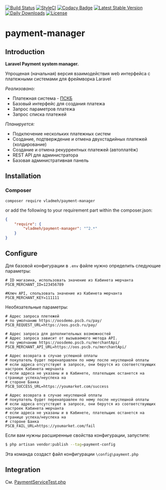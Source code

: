 [![Build Status](https://travis-ci.com/vladmeh/payment-manager.svg?branch=master)](https://travis-ci.com/vladmeh/payment-manager)
[![StyleCI](https://github.styleci.io/repos/334944839/shield?branch=master)](https://github.styleci.io/repos/334944839?branch=master)
[![Codacy Badge](https://app.codacy.com/project/badge/Grade/654b16db2d794a3fabe5f5f832ca7283)](https://www.codacy.com/gh/vladmeh/payment-manager/dashboard?utm_source=github.com&amp;utm_medium=referral&amp;utm_content=vladmeh/payment-manager&amp;utm_campaign=Badge_Grade)
[![Latest Stable Version](https://poser.pugx.org/vladmeh/payment-manager/v)](//packagist.org/packages/vladmeh/payment-manager) 
[![Daily Downloads](https://poser.pugx.org/vladmeh/payment-manager/d/daily)](//packagist.org/packages/vladmeh/payment-manager)
[![License](https://poser.pugx.org/vladmeh/payment-manager/license)](//packagist.org/packages/vladmeh/payment-manager)

# payment-manager

## Introduction

**Laravel Payment system manager.**

Упрощеная (начальная) версия взаимодействия web интерфейса с платежными системами для фреймворка Laravel

_Реализовано:_
* Платежная система - [ПСКБ](https://docs.pscb.ru/oos/api.html)
* Базовый интерфейс для создания платежа
* Запрос параметров платежа
* Запрос списка платежей

_Планируется:_
* Подключение нескольких платежных систем
* Создание, подтверждение и отмена двухстадийных платежей (холдирование)
* Создание и отмена рекуррентных платежей (автоплатёж)
* REST API для администратора 
* Базовая административная панель

## Installation

### Composer

```shell script
composer require vladmeh/payment-manager
```

or add the following to your requirement part within the composer.json:

```json
{
    "require": {
        "vladmeh/payment-manager": "^2.*"
    }
}
```
## Configure

Для базовой конфигурации в ```.env``` файле нужно определить следующие параметры:

```dotenv
# ID магазина, использовать значение из Кабинета мерчанта
PSCB_MERCHANT_ID=123456789

#Ключ API, спользовать значение из Кабинета мерчанта
PSCB_MERCHANT_KEY=111111
```

Необязательные параметры:

```dotenv
# Адрес запроса плетежей
# по умолчанию https://oosdemo.pscb.ru/pay/
PSCB_REQUEST_URL=https://oos.pscb.ru/pay/

# Адрес запроса для дополнительных возможностей
# Адрес запроса зависит от вызываемого метода API.
# по умолчанию https://oosdemo.pscb.ru/merchantApi/
PSCB_MERCHANT_API_URL=https://oos.pscb.ru/merchantApi/

# Адрес возврата в случае успешной оплаты
# покупатель будет перенаправлен по нему после неуспешной оплаты
# если адреса отсутствуют в запросе, они берутся из соответствующих настроек Кабинета мерчанта
# если адреса не указаны и в Кабинете, плательщик останется на странице успеха/неуспеха на
# стороне Банка       
PSCB_SUCCESS_URL=https://youmarket.com/success

# Адрес возврата в случае неуспешной оплаты
# покупатель будет перенаправлен по нему после неуспешной оплаты
# если адреса отсутствуют в запросе, они берутся из соответствующих настроек Кабинета мерчанта
# если адреса не указаны и в Кабинете, плательщик останется на странице успеха/неуспеха на
# стороне Банка       
PSCB_FAIL_URL=https://youmarket.com/fail
```

Если вам нужны расширенные свойства конфигурации, запустите:

```bash
$ php artisan vendor:publish --tag=payment-config
```

Эта команда создаст файл конфигурации ```\config\payment.php```

## Integration

См. [PaymentServiceTest.php](tests/Pscb/PaymentServiceTest.php)